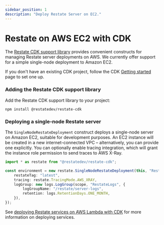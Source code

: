 ```yaml
---
sidebar_position: 1
description: "Deploy Restate Server on EC2."
---
```


# Restate on AWS EC2 with CDK

The [Restate CDK support library](https://www.npmjs.com/package/@restatedev/restate-cdk) provides convenient constructs
for managing Restate server deployments on AWS. We currently offer support for a simple single-node deployment to Amazon
EC2.

If you don't have an existing CDK project, follow the
CDK [Getting started](https://docs.aws.amazon.com/cdk/v2/guide/hello_world.html) page to set one up.

### Adding the Restate CDK support library

Add the Restate CDK support library to your project:

```shell
npm install @restatedev/restate-cdk
```

### Deploying a single-node Restate server

The `SingleNodeRestateDeployment` construct deploys a single-node server on Amazon EC2, suitable for development
purposes. An EC2 instance will be created in a new internet-connected VPC – alternatively, you can provide one
explicitly. You can optionally enable tracing integration, which will grant the instance role permission to send traces
to AWS X-Ray.

```typescript
import * as restate from "@restatedev/restate-cdk";

const environment = new restate.SingleNodeRestateDeployment(this, "Restate", {
	restateTag: "latest",
	tracing: restate.TracingMode.AWS_XRAY,
	logGroup: new logs.LogGroup(scope, "RestateLogs", {
		logGroupName: "/restate/server-logs",
		retention: logs.RetentionDays.ONE_MONTH,
	}),
});
```

See [deploying Restate services on AWS Lambda with CDK](/deploy/faas/lambda/cdk) for more information on deploying
services.
